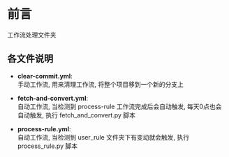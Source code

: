 # 前言
工作流处理文件夹

## 各文件说明
- **clear-commit.yml**:     
    手动工作流, 用来清理工作流, 将整个项目移到一个新的分支上
    
- **fetch-and-convert.yml**:     
    自动工作流, 当检测到 process-rule 工作流完成后会自动触发, 每天0点也会自动触发, 执行 fetch_and_convert.py 脚本

- **process-rule.yml**:     
    自动工作流, 当检测到 user_rule 文件夹下有变动就会触发, 执行 process_rule.py 脚本